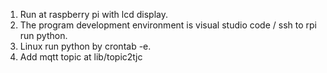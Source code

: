 1. Run at raspberry pi with lcd display.
2. The program development environment is visual studio code / ssh to rpi run python.
3. Linux run python by crontab -e.
4. Add mqtt topic at lib/topic2tjc
